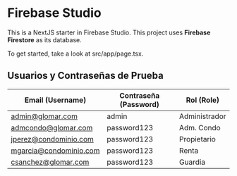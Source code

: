 # Firebase Studio

This is a NextJS starter in Firebase Studio. This project uses **Firebase Firestore** as its database.

To get started, take a look at src/app/page.tsx.

## Usuarios y Contraseñas de Prueba

| Email (Username)       | Contraseña (Password) | Rol (Role)          |
|------------------------|-----------------------|---------------------|
| admin@glomar.com       | admin                 | Administrador       |
| admcondo@glomar.com    | password123           | Adm. Condo          |
| jperez@condominio.com  | password123           | Propietario         |
| mgarcia@condominio.com | password123           | Renta               |
| csanchez@glomar.com    | password123           | Guardia             |
